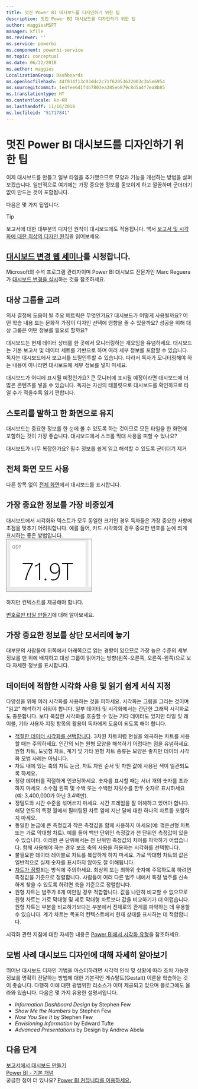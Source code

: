 ```yaml
---
title: 멋진 Power BI 대시보드를 디자인하기 위한 팁
description: 멋진 Power BI 대시보드를 디자인하기 위한 팁
author: maggiesMSFT
manager: kfile
ms.reviewer: ''
ms.service: powerbi
ms.component: powerbi-service
ms.topic: conceptual
ms.date: 06/22/2018
ms.author: maggies
LocalizationGroup: Dashboards
ms.openlocfilehash: 44f034f13c03ddc2c71f62053632003c3b5e6954
ms.sourcegitcommit: 1e4fee6d1f4b7803ea285eb879c8d5a4f7ea8b85
ms.translationtype: HT
ms.contentlocale: ko-KR
ms.lasthandoff: 11/16/2018
ms.locfileid: "51717841"
---
```

# <a name="tips-for-designing-a-great-power-bi-dashboard"></a>멋진 Power BI 대시보드를 디자인하기 위한 팁
이제 대시보드를 만들고 일부 타일을 추가했으므로 모양과 기능을 개선하는 방법을 살펴보겠습니다. 일반적으로 여기에는 가장 중요한 정보를 돋보이게 하고 깔끔하며 군더더기 없이 만드는 것이 포함됩니다.

다음은 몇 가지 팁입니다.

> [!TIP]
> 보고서에 대한 대부분의 디자인 원칙이 대시보드에도 적용됩니다.  백서 [보고서 및 시각화에 대한 최상의 디자인 원칙](visuals/power-bi-visualization-best-practices.md)을 읽어보세요.
>
>

## <a name="watch-the-dashboard-makeover-webinarhttpsinfomicrosoftcomco-powerbi-wbnr-fy16-05may-12-dashboard-makeover-registrationhtml"></a>[대시보드 변경 웹 세미나](https://info.microsoft.com/CO-PowerBI-WBNR-FY16-05May-12-Dashboard-Makeover-Registration.html)를 시청합니다.
Microsoft의 수석 프로그램 관리자이며 Power BI 대시보드 전문가인 Marc Reguera가 [대시보드 변경을 실시](https://info.microsoft.com/CO-PowerBI-WBNR-FY16-05May-12-Dashboard-Makeover-Registration.html)하는 것을 참조하세요.

## <a name="consider-your-audience"></a>대상 그룹을 고려
의사 결정에 도움이 될 주요 메트릭은 무엇인가요? 대시보드가 어떻게 사용될까요? 어떤 학습 내용 또는 문화적 가정이 디자인 선택에 영향을 줄 수 있을까요? 성공을 위해 대상 그룹은 어떤 정보를 필요로 할까요?

대시보드는 현재 데이터 상태를 한 곳에서 모니터링하는 개요임을 유념하세요. 대시보드는 기본 보고서 및 데이터 세트를 기반으로 하며 여러 세부 정보를 포함할 수 있습니다. 독자는 대시보드에서 보고서를 드릴인투할 수 있습니다. 따라서 독자가 모니터링해야 하는 내용이 아니라면 대시보드에 세부 정보를 넣지 마세요.

대시보드가 어디에 표시될 예정인가요? 큰 모니터에 표시될 예정이라면 대시보드에 더 많은 콘텐츠를 넣을 수 있습니다. 독자는 자신의 태블릿으로 대시보드를 확인하므로 타일 수가 적을수록 읽기 편합니다.

## <a name="tell-a-story-and-keep-it-to-one-screen"></a>스토리를 말하고 한 화면으로 유지
대시보드는 중요한 정보를 한 눈에 볼 수 있도록 하는 것이므로 모든 타일을 한 화면에 포함하는 것이 가장 좋습니다. 대시보드에서 스크롤 막대 사용을 피할 수 있나요?

대시보드가 너무 복잡한가요?  필수 정보를 쉽게 읽고 해석할 수 있도록 군더더기 제거

## <a name="make-use-of-full-screen-mode"></a>전체 화면 모드 사용
다른 항목 없이 [전체 화면](consumer/end-user-focus.md)에서 대시보드를 표시합니다.

## <a name="make-the-most-important-information-biggest"></a>가장 중요한 정보를 가장 비중있게
대시보드에서 시각화와 텍스트가 모두 동일한 크기인 경우 독자들은 가장 중요한 사항에 초점을 맞추기 어려워합니다. 예를 들어, 카드 시각화의 경우 중요한 번호를 눈에 띄게 표시하는 좋은 방법입니다.  
![카드 시각화](media/service-dashboards-design-tips/pbi_card.png)

하지만 컨텍스트를 제공해야 합니다.  

[번호로만 타일 만들기](visuals/power-bi-visualization-card.md)에 대해 알아보세요.

## <a name="put-the-most-important-information-in-the-upper-corner"></a>가장 중요한 정보를 상단 모서리에 놓기
대부분의 사람들이 위쪽에서 아래쪽으로 읽는 경향이 있으므로 가장 높은 수준의 세부 정보를 맨 위에 배치하고 대상 그룹이 읽어가는 방향(왼쪽-오른쪽, 오른쪽-왼쪽)으로 보다 자세한 정보를 표시합니다.

## <a name="use-the-right-visualization-for-the-data-and-format-it-for-easy-reading"></a>데이터에 적합한 시각화 사용 및 읽기 쉽게 서식 지정
다양성을 위해 여러 시각화를 사용하는 것을 피하세요.  시각화는 그림을 그리는 것이며 "읽고" 해석하기 쉬워야 합니다.  일부 데이터 및 시각화에서는 간단한 그래픽 시각화로도 충분합니다. 보다 복잡한 시각화를 호출할 수 있는 기타 데이터도 있지만 타일 및 레이블, 기타 사용자 지정 항목의 활용이 독자에게 도움이 되도록 해야 합니다.  

* [적절한 데이터 시각화를 선택합니다](https://www.youtube.com/watch?v=-tdkUYrzrio). 3차원 차트처럼 현실을 왜곡하는 차트를 사용할 때는 주의하세요. 인간의 뇌는 원형 모양을 해석하기 어렵다는 점을 유념하세요. 원형 차트, 도넛형 차트, 계기 및 기타 원형 차트 종류는 모양은 좋지만 데이터 시각화 모범 사례는 아닙니다.
* 차트 내에 있는 축의 차트 눈금, 차트 차원 순서 및 차원 값에 사용된 색이 일관되도록 하세요.
* 정량 데이터를 적절하게 인코딩하세요. 숫자를 표시할 때는 서너 개의 숫자를 초과하지 마세요. 소수점 왼쪽 및 수백 또는 수백만 자릿수를 한두 숫자로 표시하세요(예: 3,400,000가 아닌 3.4백만).
* 정밀도와 시간 수준을 섞어쓰지 마세요. 시간 프레임을 잘 이해하고 있어야 합니다.  해당 연도의 특정 월에서 필터링된 차트 옆에 지난 달에 대한 하나의 차트를 포함하지 마세요.
* 동일한 눈금에 큰 측정값과 작은 측정값을 함께 사용하지 마세요(예: 꺾은선형 차트 또는 가로 막대형 차트).  예를 들어 백만 단위인 측정값과 천 단위인 측정값이 있을 수 있습니다.  이러한 큰 단위에서는 천 단위인 측정값의 차이를 파악하기 어렵습니다.  함께 사용해야 하는 경우 보조 축의 사용을 허용하는 시각화를 선택합니다.
* 불필요한 데이터 레이블로 차트를 복잡하게 하지 마세요. 가로 막대형 차트의 값은 일반적으로 실제 숫자를 표시하지 않아도 잘 이해됩니다.
* [차트가 정렬](consumer/end-user-change-sort.md)되는 방식에 주의하세요.  최상위 또는 최하위 숫자에 주목하도록 하려면 측정값을 기준으로 정렬합니다.  사람들이 여러 다른 범주 내에서 특정 범주를 신속하게 찾을 수 있도록 하려면 축을 기준으로 정렬합니다.  
* 원형 차트는 범주가 8개 미만일 경우 적합합니다. 값을 나란히 비교할 수 없으므로 원형 차트는 가로 막대형 및 세로 막대형 차트보다 값을 비교하기가 더 어렵습니다. 원형 차트는 부분을 비교하기보다는 부분에서 전체로의 관계를 파악하는 데 유용할 수 있습니다. 계기 차트는 목표의 컨텍스트에서 현재 상태를 표시하는 데 적합합니다.

시각화 관련 지침에 대한 자세한 내용은 [Power BI에서 시각화 유형](visuals/power-bi-visualization-types-for-reports-and-q-and-a.md)을 참조하세요.  

## <a name="learning-more-about-best-practice-dashboard-design"></a>모범 사례 대시보드 디자인에 대해 자세히 알아보기
뛰어난 대시보드 디자인 기법을 마스터하려면 시각적 인식 및 상황에 따라 조치 가능한 정보를 명확히 전달하는 방법에 대한 기본적인 게슈탈트(Gestalt) 이론을 학습하는 것이 좋습니다. 다행히 이에 대한 광범위한 리소스가 이미 제공되고 있으며 블로그에도 올라와 있습니다. 다음은 몇 가지 유용한 설명서입니다.

* *Information Dashboard Design* by Stephen Few  
* *Show Me the Numbers* by Stephen Few  
* *Now You See It* by Stephen Few  
* *Envisioning Information* by Edward Tufte  
* *Advanced Presentations* by Design by Andrew Abela   

## <a name="next-steps"></a>다음 단계
[보고서에서 대시보드 만들기](service-dashboard-create.md)  
[Power BI - 기본 개념](consumer/end-user-basic-concepts.md)  
궁금한 점이 더 있나요? [Power BI 커뮤니티를 이용하세요.](http://community.powerbi.com/)
